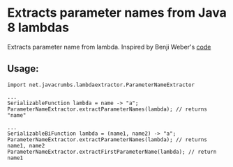 # Extracts parameter names from Java 8 lambdas

Extracts parameter name from lambda. Inspired by Benji Weber's [code](https://github.com/benjiman/lambda-type-references/blob/master/src/main/java/com/benjiweber/typeref/MethodFinder.java)

## Usage:
    import net.javacrumbs.lambdaextractor.ParameterNameExtractor

    ...
    SerializableFunction lambda = name -> "a";
    ParameterNameExtractor.extractParameterNames(lambda); // returns "name"

    ...
    SerializableBiFunction lambda = (name1, name2) -> "a";
    ParameterNameExtractor.extractParameterNames(lambda); // returns name1, name2
    ParameterNameExtractor.extractFirstParameterName(lambda); // return name1
